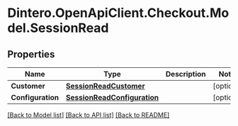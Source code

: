 # Dintero.OpenApiClient.Checkout.Model.SessionRead

## Properties

Name | Type | Description | Notes
------------ | ------------- | ------------- | -------------
**Customer** | [**SessionReadCustomer**](SessionReadCustomer.md) |  | [optional] 
**Configuration** | [**SessionReadConfiguration**](SessionReadConfiguration.md) |  | [optional] 

[[Back to Model list]](../README.md#documentation-for-models) [[Back to API list]](../README.md#documentation-for-api-endpoints) [[Back to README]](../README.md)

